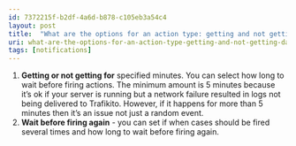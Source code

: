 ```yaml
---
id: 7372215f-b2df-4a6d-b878-c105eb3a54c4
layout: post
title:  "What are the options for an action type: getting and not getting data?"
uri: what-are-the-options-for-an-action-type-getting-and-not-getting-data
tags: [notifications]
---
```


1.  **Getting or not getting for** specified minutes. You can select how long to wait before firing actions. The minimum amount is 5 minutes because it’s ok if your server is running but a network failure resulted in logs not being delivered to Trafikito. However, if it happens for more than 5 minutes then it’s an issue not just a random event.
2.  **Wait before firing again** - you can set if when cases should be fired several times and how long to wait before firing again.
